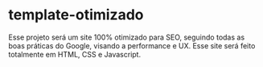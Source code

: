 # template-otimizado
Esse projeto será um site 100% otimizado para SEO, seguindo todas as boas práticas do Google, visando a performance e UX. Esse site será feito totalmente em HTML, CSS e Javascript.

